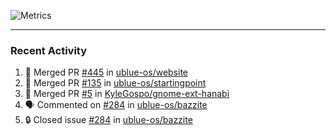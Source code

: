 ![Metrics](https://metrics.lecoq.io/KyleGospo?template=classic&base=header%2C%20activity%2C%20community%2C%20repositories%2C%20metadata&base.indepth=false&base.hireable=false&base.skip=false&config.timezone=America%2FLos_Angeles)

---
### Recent Activity
<!--START_SECTION:activity-->
1. 🎉 Merged PR [#445](https://github.com/ublue-os/website/pull/445) in [ublue-os/website](https://github.com/ublue-os/website)
2. 🎉 Merged PR [#135](https://github.com/ublue-os/startingpoint/pull/135) in [ublue-os/startingpoint](https://github.com/ublue-os/startingpoint)
3. 🎉 Merged PR [#5](https://github.com/KyleGospo/gnome-ext-hanabi/pull/5) in [KyleGospo/gnome-ext-hanabi](https://github.com/KyleGospo/gnome-ext-hanabi)
4. 🗣 Commented on [#284](https://github.com/ublue-os/bazzite/issues/284#issuecomment-1712914019) in [ublue-os/bazzite](https://github.com/ublue-os/bazzite)
5. 🔒 Closed issue [#284](https://github.com/ublue-os/bazzite/issues/284) in [ublue-os/bazzite](https://github.com/ublue-os/bazzite)
<!--END_SECTION:activity-->
